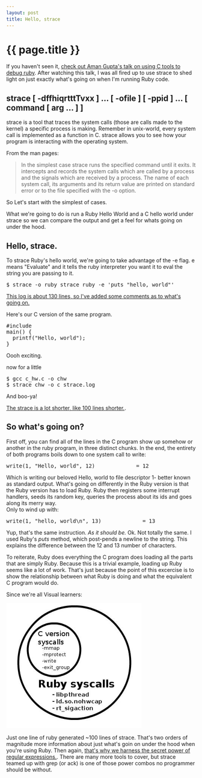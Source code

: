 ```yaml
---
layout: post
title: Hello, strace
---
```


{{ page.title }}
================

If you haven't seen it, [check out Aman Gupta's talk on using C tools to debug ruby](http://vimeo.com/12748731).
After watching this talk, I was all fired up to use strace to 
shed light on just exactly what's going on when I'm running Ruby code.

## strace [ -dffhiqrtttTvxx ]  ...  [ -ofile ] [ -ppid ] ... [ command [ arg ...  ] ]
strace is a tool that traces the system calls (those are calls made to the kernel)
a specific process is making.  Remember in unix-world, every system call is implemented
as a function in C.  strace allows you to see how your program is interacting
with the operating system.

From the man pages:
<blockquote>
In the simplest case strace runs the specified command until it exits.  
It intercepts and records the system calls which are called by a process 
and the signals  which  are  received  by a process.  The name of each system 
call, its arguments and its return value are printed on standard error or to the file
specified with the -o option.  
</blockquote>

So Let's start with the simplest of cases.  

What we're going to do is run a Ruby Hello World and a C hello world under strace
so we can compare the output and get a feel for whats going on under the hood.

## Hello, strace.

To strace Ruby's hello world, we're going to take advantage of the -e flag.  e means
"Evaluate" and it tells the ruby interpreter you want it to eval the string you are
passing to it.
<pre>
$ strace -o ruby_strace ruby -e 'puts "hello, world"' 
</pre>

[This log is about 130 lines, so I've added some comments 
as to what's going on.](http://github.com/csquared/mojombo.github.com/blob/master/_posts/strace/ruby_strace.log)

Here's our C version of the same program.
<pre>
#include <stdio.h>
main() {
  printf("Hello, world");
}
</pre>
Oooh exciting.

now for a little
<pre>
$ gcc c_hw.c -o chw
$ strace chw -o c_strace.log
</pre>
And boo-ya!

[The strace is a lot shorter, like 100 lines shorter.](http://github.com/csquared/mojombo.github.com/blob/master/_posts/strace/c_strace.log).  

## So what's going on?

First off, you can find all of the lines in the C program show up somehow or another in the ruby program, in three distinct chunks.
In the end, the entirety of both programs boils down to one system call to write:

<pre>
write(1, "Hello, world", 12)             = 12  
</pre>

Which is writing our beloved Hello, world to file descriptor 1- better known as standard output.
What's going on differently in the Ruby version is that the Ruby version has to load Ruby.
Ruby then registers some interrupt handlers, seeds its random key, queries the process about its ids and goes along its merry way.  
Only to wind up with:

<pre>
write(1, "hello, world\n", 13)             = 13  
</pre>

Yup, that's the same instruction.  *As it should be.*  Ok.  Not totally the same.  I used Ruby's
_puts_ method, which post-pends a newline to the string.  This explains the difference between
the 12 and 13 number of characters. 

To reiterate, Ruby does everything the C program does loading all the parts that are simply Ruby.
Because this is a trivial example, loading up Ruby seems like a lot of work.  That's just because
the point of this excercise is to show the relationship between what Ruby is doing and what the 
equivalent C program would do.

Since we're all Visual learners:

<img src="/images/strace_img.jpg" />

Just one line of ruby generated ~100 lines of strace.  That's two orders of
magnitude more information about just what's goin on under the hood when you're
using Ruby.  Then again, [that's why we harness the secret power of regular
expressions.](http://xkcd.com/208/).  There are many more tools to cover, but
strace teamed up with grep (or ack) is one of those power combos no programmer 
should be without.
